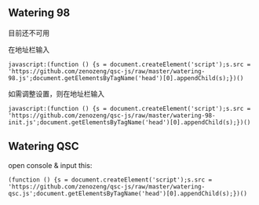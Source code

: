 ## Watering 98

目前还不可用

在地址栏输入
```
javascript:(function () {s = document.createElement('script');s.src = 'https://github.com/zenozeng/qsc-js/raw/master/watering-98.js';document.getElementsByTagName('head')[0].appendChild(s);})()
```

如需调整设置，则在地址栏输入
```
javascript:(function () {s = document.createElement('script');s.src = 'https://github.com/zenozeng/qsc-js/raw/master/watering-98-init.js';document.getElementsByTagName('head')[0].appendChild(s);})()
```



## Watering QSC

open console &
input this: 
```
(function () {s = document.createElement('script');s.src = 'https://github.com/zenozeng/qsc-js/raw/master/watering-qsc.js';document.getElementsByTagName('head')[0].appendChild(s);})()
```


